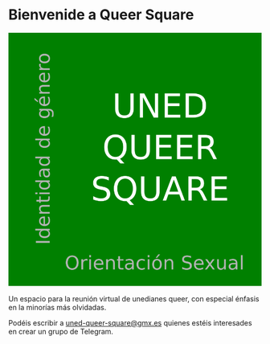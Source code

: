 # Bienvenide a Queer Square

![UNED QUEER SQUARE, orientación sexual, identidad de género](/Q2.png?raw=true "UNED Queer Square")

Un espacio para la reunión virtual de unedianes queer, con especial énfasis en la minorías más olvidadas.

Podéis escribir a uned-queer-square@gmx.es quienes estéis interesades en crear un grupo de Telegram.

